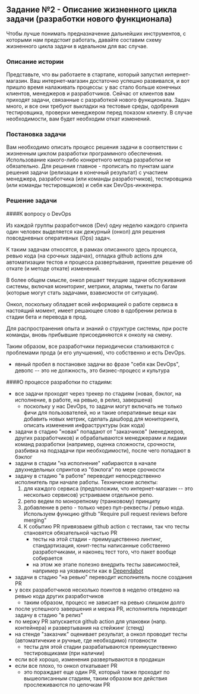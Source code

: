 ## Задание №2 - Описание жизненного цикла задачи (разработки нового функционала)

Чтобы лучше понимать предназначение дальнейших инструментов, с которыми нам предстоит работать, давайте 
составим схему жизненного цикла задачи в идеальном для вас случае.

### Описание истории

Представьте, что вы работаете в стартапе, который запустил интернет-магазин. Ваш интернет-магазин достаточно успешно развивался, и вот пришло время налаживать процессы: у вас стало больше конечных клиентов, менеджеров и разработчиков. Сейчас от клиентов вам приходят задачи, связанные с разработкой нового функционала. Задач много, и все они требуют выкладки на тестовые среды, одобрения тестировщика, проверки менеджером перед показом клиенту. В случае необходимости, вам будет необходим откат изменений. 

### Постановка задачи

Вам необходимо описать процесс решения задачи в соответствии с жизненным циклом разработки программного обеспечения. Использование какого-либо конкретного метода разработки не обязательно. Для решения главное - прописать по пунктам шаги решения задачи (релизации в конечный результат) с участием менеджера, разработчика (или команды разработчиков), тестировщика (или команды тестировщиков) и себя как DevOps-инженера. 

### Решение задачи

####К вопросу о DevOps 

Из каждой группы разработчиков (Dev) одну неделю каждого спринта один человек выделяется как дежурный (онкол) для решения повседневных оперативных (Ops) задач.

К таким задачам относятся, в рамках описанного здесь процесса, ревью кода (на срочных задачах), отладка github actions для автоматизации тестов и процесса развертывания, принятие решение об откате (и методе откате) изменений.

В более общем смысле, онкол решает текущие задачи обслуживания системы, включая мониторинг, метрики, алармы, тикеты по багам (которые могут стать задачами, взависмости от ситуации).

Онкол, поскольку обладает всей информацией о работе сервиса в настоящий момент, имеет решающее слово в одобрении релиза в стадии бета и перевода в прод.

Для распространения опыта и знаний о структуре системы, при росте команды, вновь прибывшие присоединяются к онколу на смену.

Таким образом, все разработчики периодически сталкиваются с проблемами прода (и его улучшения), что собственно и есть DevOps.
+ явный пробел в постановке задачи во фразе "себя как DevOps", девопс -- это не должность, это бизнес-процесс и культура

####О процессе разработки по стадиям:

- все задачи проходят через трекер по стадиям (новая, бэклог, на исполнение, в работе, на ревью, в релиз, завершена)
  - поскольку у нас DevOps, то задачи могут включать не только фичи для пользователей, но и такие оперативные вещи как добавить новых метрик, сделать дашборд для мониторинга, описать изменения инфраструктуры (как кода) 
- задачи в стадию "новая" попадают от "заказчиков" (менеджеров, других разработчиков) и обрабатываются менеджерами и лидами команд разработки (например, оценка сложности, срочности, разбивка на подзадачи при необходимости), после чего попадают в бэклог
- задачи в стадии "на исполнение" набираются в начале двухнедельных спринтов из "бэклога" по мере срочности
- задачу в стадию "в работе" переводит непосредственно исполнитель при начале работы. Технические аспекты:
  1. для каждого сервиса (предположим, что интернет-магазин -- это несколько сервисов) устраиваем отдельное репо. 
  2. репо ведем по монорепному (транковому) принципу
  3. добавление в репо - только через пул-реквесты / ревью кода. Используем функцию github "Require pull request reviews before merging"
  4. К событию PR привязваем github action с тестами, так что тесты становятся обязательной частью PR
     - тесты на этой стадии - преимущественно линтинг, стандартизация, юнит-тесты написанные собственно разработчиками, и наконец тест того, что пакет вообще собирается
     - на этом же этапе полезно внедрить тесты зависимостей, например на уязвимости как в [Dependabot](https://docs.github.com/en/code-security/supply-chain-security/managing-vulnerabilities-in-your-projects-dependencies/about-alerts-for-vulnerable-dependencies)
- задачи в стадию "на ревью" переводит исполнитель после создания PR
- у всех разработчиков несколько поинтов в неделю отведено на ревью кода других разработчиков
  - таким образом, процесс не зависает на ревью слишком долго
- после успешного завершения и мержа PR, исполнитель переводит задачу в стадию "в релиз"
- по мержу PR запускается github action для упаковки (напр. контейнера) и развертывания на стейжинг (стенд)
- на стенде "заказчик" оценивает результат, а онкол проводит тесты (автоматичекие и ручные, где необходимо) готовности
  - тесты для этой стадии разрабатываются преимущественно тестировщиками (при наличии)
- если всё хорошо, изменения развертываются в продакшн
- если все плохо, то онкол откатывает PR 
  - это пораждает еще один PR, который также проходит по вышеописанным стадиям, таким образом все действия прослеживаются по цепочкам PR

